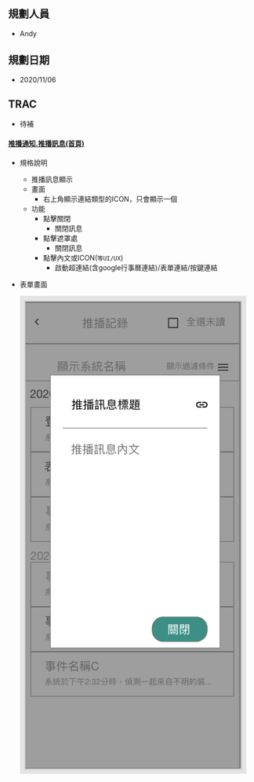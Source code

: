 ## <div id="user">規劃人員</div>
  * Andy

## <div id="updatedate">規劃日期</div>
  * 2020/11/06

## <div id="trac">TRAC</div>
  * 待補

#### [<div id="notification_log">推播通知.推播訊息<path>(首頁)</path></div>](README.md)
* 規格說明
  * 推播訊息顯示
  * 畫面
    * 右上角顯示連結類型的ICON，只會顯示一個
  * 功能
    * 點擊關閉
      * 關閉訊息
    * 點擊遮罩處
      * 關閉訊息
    * 點擊內文或ICON(`等UI/UX`)
      * 啟動超連結(含google行事曆連結)/表單連結/按鍵連結
* 表單畫面
    
    ![Notification message](./image/notification_detail.png)
